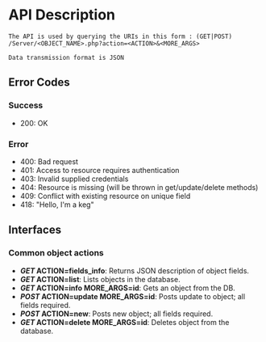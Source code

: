 # API Description

	The API is used by querying the URIs in this form : (GET|POST) /Server/<OBJECT_NAME>.php?action=<ACTION>&<MORE_ARGS>

	Data transmission format is JSON

## Error Codes

### Success
- 200: OK

### Error
- 400: Bad request
- 401: Access to resource requires authentication
- 403: Invalid supplied credentials
- 404: Resource is missing (will be thrown in get/update/delete methods)
- 409: Conflict with existing resource on unique field
- 418: "Hello, I'm a keg"

## Interfaces

### Common object actions

- **_GET_ ACTION=fields_info**: Returns JSON description of object fields.
- **_GET_ ACTION=list**: Lists objects in the database.
- **_GET_ ACTION=info MORE_ARGS=id**: Gets an object from the DB.
- **_POST_ ACTION=update MORE_ARGS=id**: Posts update to object; all fields required.
- **_POST_ ACTION=new**: Posts new object; all fields required.
- **_GET_ ACTION=delete MORE_ARGS=id**: Deletes object from the database.
